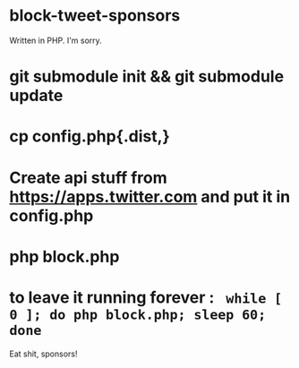 block-tweet-sponsors
====================

Written in PHP. I'm sorry.

# git submodule init && git submodule update
# cp config.php{.dist,}
# Create api stuff from https://apps.twitter.com and put it in config.php
# php block.php
# to leave it running forever : ` while [ 0 ]; do php block.php; sleep 60; done`

Eat shit, sponsors!
